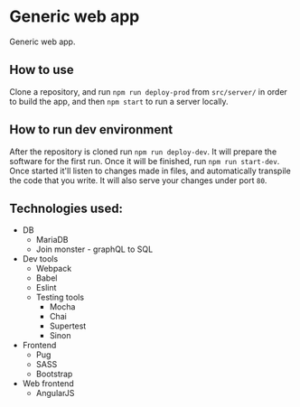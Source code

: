 # Generic web app
Generic web app.
## How to use
Clone a repository, and run `npm run deploy-prod` from `src/server/` in order to build the app, and then `npm start` to run a server locally.
## How to run dev environment
After the repository is cloned run `npm run deploy-dev`. It will prepare the software for the first run. Once it will be finished, run `npm run start-dev`. Once started it'll listen to changes made in files, and automatically transpile the code that you write. It will also serve your changes under port `80`.
## Technologies used:
* DB
    * MariaDB
    * Join monster - graphQL to SQL
* Dev tools
    * Webpack
    * Babel
    * Eslint
    * Testing tools
        * Mocha
        * Chai
        * Supertest
        * Sinon
* Frontend
    * Pug
    * SASS
    * Bootstrap
* Web frontend
    * AngularJS
